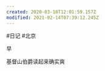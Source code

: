 ```yaml
---
created: 2020-03-18T12:01:59.157Z
modified: 2021-02-14T07:39:12.245Z
---
```

#日记 #北京


<!-- @timer "date":"Mon Feb 03 2020 09:20:50 GMT+0800 (CST)" -->

早

<!-- @timer "date":"Mon Feb 03 2020 18:53:49 GMT+0800 (CST)","duration":"about 10 hours" -->

基督山伯爵读起来确实爽
